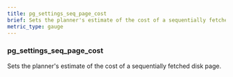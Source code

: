 ```yaml
---
title: pg_settings_seq_page_cost
brief: Sets the planner's estimate of the cost of a sequentially fetched disk page.
metric_type: gauge
---
```

### pg_settings_seq_page_cost

Sets the planner's estimate of the cost of a sequentially fetched disk page.